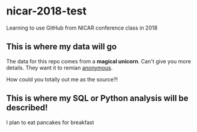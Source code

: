 # nicar-2018-test
Learning to use GitHub from NICAR conference class in 2018


## This is where my data will go

The data for this repo comes from a **magical unicorn**. Can't give you more details. They want it to remian [anonymous](http://github.com/jailongo).

How could you totally out me as the source?!

## This is where my SQL or Python analysis will be described! 

I plan to eat pancakes for breakfast
